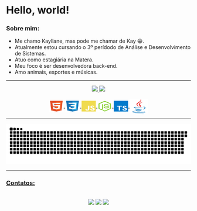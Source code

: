 # Hello, world!

### Sobre mim:

- Me chamo Kayllane, mas pode me  chamar de Kay 😁.
- Atualmente estou cursando o 3º perídodo de Análise e Desenvolvimento de Sistemas.
- Atuo como estagiária na Matera.
- Meu foco é ser desenvolvedora back-end.
- Amo animais, esportes e músicas.

-----------



<div align="center">
  <a href="https://github.com/KayllanePina">
  <img height="165em"  src="https://github-readme-stats.vercel.app/api?username=KayPina&show_icons=true&theme=midnight-purple&include_all_commits=true&count_private=true"/>
  <img height="165em"  src="https://github-readme-stats.vercel.app/api/top-langs/?username=KayPina&&layout=compact&hide=shell&theme=midnight-purple"/>
</div>
<div style="display: inline_block" align='center'> <br>
  <img align="center" alt="Kay-HTML" height="30" width="40" src="https://raw.githubusercontent.com/devicons/devicon/master/icons/html5/html5-original.svg">
  <img align="center" alt="Kay-CSS" height="30" width="40" src="https://raw.githubusercontent.com/devicons/devicon/master/icons/css3/css3-original.svg">
  <img align="center" alt="Kay-Js" height="30" width="40" src="https://raw.githubusercontent.com/devicons/devicon/master/icons/javascript/javascript-plain.svg">
  <img align="center" alt="Kay-NODE" height="30" width="40" src="https://raw.githubusercontent.com/devicons/devicon/master/icons/nodejs/nodejs-plain.svg">
  <img align="center" alt="Kay-NODE" height="30" width="40" src="https://raw.githubusercontent.com/devicons/devicon/master/icons/typescript/typescript-plain.svg">
  <img align="center" alt="KAY-React" height="40" width="50" src="https://raw.githubusercontent.com/devicons/devicon/master/icons/java/java-original.svg">
</div>   
  

-------



  ![Snake animation](https://github.com/KayllanePina/KayllanePina/blob/output/github-contribution-grid-snake.svg)

--------------

### Contatos:
  <div  align="center"> <br>
  <a href="https://www.linkedin.com/in/kayllane-gomes/" target="_blank"><img src="https://img.shields.io/badge/-LinkedIn-%230077B5?style=for-the-badge&logo=linkedin&logoColor=white" target="_blank"></a>
  <a href="https://twitter.com/KayllanePina" target="_blank"><img src="https://img.shields.io/badge/Twitter-1DA1F2?style=for-the-badge&logo=twitter&logoColor=white" target="_blank"></a>
  <a href = "mailto:pinakayllane@gmail.com"><img src="https://img.shields.io/badge/Gmail-D14836?style=for-the-badge&logo=gmail&logoColor=white" target="_blank"></a>
  </div>

